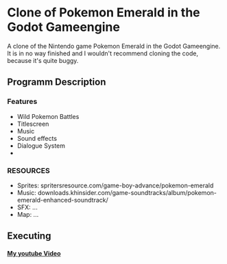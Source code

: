 # Clone of Pokemon Emerald in the Godot Gameengine

A clone of the Nintendo game Pokemon Emerald in the Godot Gameengine.
It is in no way finished and I wouldn't recommend cloning the code, because it's quite buggy.

## Programm Description

### Features
- Wild Pokemon Battles
- Titlescreen
- Music 
- Sound effects
- Dialogue System
- 

### RESOURCES
- Sprites: spritersresource.com/game-boy-advance/pokemon-emerald
- Music: downloads.khinsider.com/game-soundtracks/album/pokemon-emerald-enhanced-soundtrack/
- SFX: ...
- Map: ...

## Executing


#### [My youtube Video](https://www.youtube.com/watch?v=9SDiq2hfyXs)


